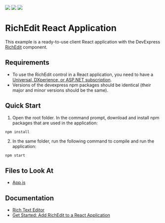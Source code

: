 <!-- default badges list -->
![](https://img.shields.io/endpoint?url=https://codecentral.devexpress.com/api/v1/VersionRange/259656709/22.2.4%2B)
[![](https://img.shields.io/badge/Open_in_DevExpress_Support_Center-FF7200?style=flat-square&logo=DevExpress&logoColor=white)](https://supportcenter.devexpress.com/ticket/details/T884780)
[![](https://img.shields.io/badge/📖_How_to_use_DevExpress_Examples-e9f6fc?style=flat-square)](https://docs.devexpress.com/GeneralInformation/403183)
<!-- default badges end -->
# RichEdit React Application

This example is a ready-to-use client React application with the DevExpress [RichEdit](https://docs.devexpress.com/AspNetCore/400373/office-inspired-controls/controls/rich-edit) component.

## Requirements
* To use the RichEdit control in a React application, you need to have a [Universal, DXperience, or ASP.NET subscription](https://www.devexpress.com/buy/net/).
* Versions of the devexpress npm packages should be identical (their major and minor versions should be the same).

## Quick Start

1. Open the root folder. In the command prompt, download and install npm packages that are used in the application:

```
npm install
```

2. In the same folder, run the following command to compile and run the application:

```bash
npm start
```

<!-- default file list -->
## Files to Look At

* [App.js](./src/App.js)

<!-- default file list end -->

## Documentation

- [Rich Text Editor](https://docs.devexpress.com/AspNetCore/400373/rich-edit)
- [Get Started: Add RichEdit to a React Application](https://docs.devexpress.com/AspNetCore/401874/rich-edit/get-started/react-application)
